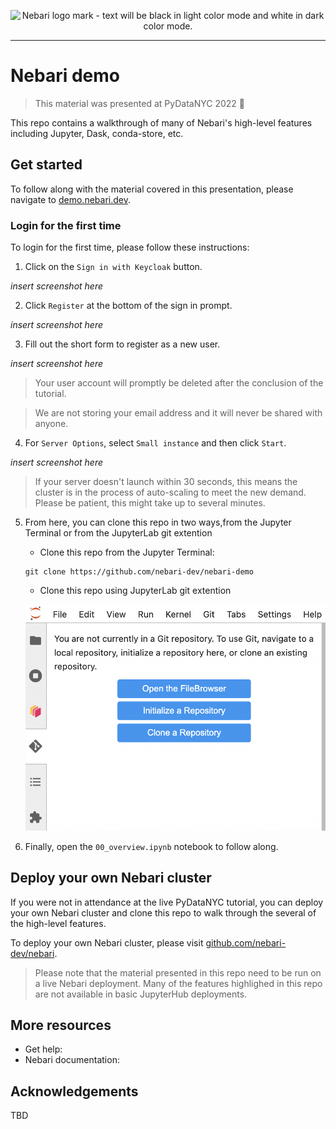<p align="center">
  <picture>
    <source media="(prefers-color-scheme: light)" srcset="https://raw.githubusercontent.com/nebari-dev/nebari-design/main/logo-mark/horizontal/Nebari-Logo-Horizontal-Lockup.svg">
    <source media="(prefers-color-scheme: dark)" srcset="https://raw.githubusercontent.com/nebari-dev/nebari-design/main/logo-mark/horizontal/Nebari-Logo-Horizontal-Lockup-White-text.svg">
    <img alt="Nebari logo mark - text will be black in light color mode and white in dark color mode." width="50%"/>
  </picture>
</p>

---

# Nebari demo

> This material was presented at PyDataNYC 2022 🗽

This repo contains a walkthrough of many of Nebari's high-level features including Jupyter, Dask, conda-store, etc.


## Get started

To follow along with the material covered in this presentation, please navigate to [demo.nebari.dev](https://demo.nebari.dev).


### Login for the first time

To login for the first time, please follow these instructions:

1. Click on the `Sign in with Keycloak` button.

*insert screenshot here*

2. Click `Register` at the bottom of the sign in prompt.

*insert screenshot here*

3. Fill out the short form to register as a new user.

*insert screenshot here*

> Your user account will promptly be deleted after the conclusion of the tutorial. 

> We are not storing your email address and it will never be shared with anyone.

4. For `Server Options`, select `Small instance` and then click `Start`.

*insert screenshot here*

> If your server doesn't launch within 30 seconds, this means the cluster is in the process of auto-scaling to meet the new demand. Please be patient, this might take up to several minutes.

5. From here, you can clone this repo in two ways,from the Jupyter Terminal or from the JupyterLab git extention
    - Clone this repo from the Jupyter Terminal:

    ```
    git clone https://github.com/nebari-dev/nebari-demo
    ```

    - Clone this repo using JupyterLab git extention

    ![Image of the JupyterLab git extension](./assets/jupyterlab-git-extension.png)

6. Finally, open the `00_overview.ipynb` notebook to follow along.


## Deploy your own Nebari cluster

If you were not in attendance at the live PyDataNYC tutorial, you can deploy your own Nebari cluster and clone this repo to walk through the several of the high-level features.

To deploy your own Nebari cluster, please visit [github.com/nebari-dev/nebari](https://github.com/nebari-dev/nebari).

> Please note that the material presented in this repo need to be run on a live Nebari deployment. Many of the features highlighed in this repo are not available in basic JupyterHub deployments.


## More resources
* Get help:
* Nebari documentation:


## Acknowledgements
TBD
